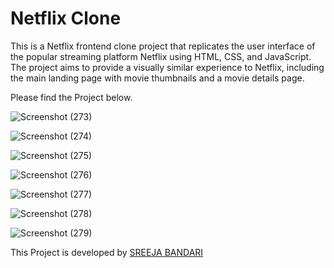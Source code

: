 # Netflix Clone
This is a Netflix frontend clone project that replicates the user interface of the popular streaming platform Netflix using HTML, CSS, and JavaScript. The project aims to provide a visually similar experience to Netflix, including the main landing page with movie thumbnails and a movie details page.


Please find the Project below.


![Screenshot (273)](https://github.com/sreeja-bandari/netflix_clone/assets/98574197/2deab75b-07a5-4861-bd0f-ab55e422b910)

![Screenshot (274)](https://github.com/sreeja-bandari/netflix_clone/assets/98574197/a10c2c30-4848-4edd-a3ac-831e356075ce)

![Screenshot (275)](https://github.com/sreeja-bandari/netflix_clone/assets/98574197/8100f054-9c9f-4b01-97d3-6fded8d8c714)

![Screenshot (276)](https://github.com/sreeja-bandari/netflix_clone/assets/98574197/ad94108b-655e-4483-855d-435ad39c76aa)

![Screenshot (277)](https://github.com/sreeja-bandari/netflix_clone/assets/98574197/6631bbe5-77ac-4aaf-be79-35c49848cfde)

![Screenshot (278)](https://github.com/sreeja-bandari/netflix_clone/assets/98574197/97c039fd-7aaa-47d5-849b-f3d49c1365df)

![Screenshot (279)](https://github.com/sreeja-bandari/netflix_clone/assets/98574197/9aaef769-d3bf-457c-8f65-4013737fdc5c)


This Project is developed by [SREEJA BANDARI](https://github.com/sreeja-bandari)
